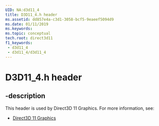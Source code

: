 ```yaml
---
UID: NA:d3d11_4
title: D3D11_4.h header
ms.assetid: dd857e4a-c3d1-3058-bcf5-9eaeef5094d9
ms.date: 01/11/2019
ms.keywords: 
ms.topic: conceptual
tech.root: direct3d11
f1_keywords:
 - d3d11_4
 - d3d11_4/d3d11_4
---
```


# D3D11_4.h header


## -description

This header is used by Direct3D 11 Graphics. For more information, see:

- [Direct3D 11 Graphics](../_direct3d11/index.md)

